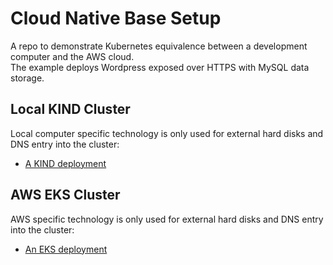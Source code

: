 # Cloud Native Base Setup

A repo to demonstrate Kubernetes equivalence between a development computer and the AWS cloud.\
The example deploys Wordpress exposed over HTTPS with MySQL data storage.

## Local KIND Cluster

Local computer specific technology is only used for external hard disks and DNS entry into the cluster:

- [A KIND deployment](kind/README.md)

## AWS EKS Cluster

AWS specific technology is only used for external hard disks and DNS entry into the cluster:

- [An EKS deployment](eks/README.md)
